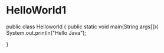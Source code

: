 # HelloWorld1
public class Helloworld {
    public static void main(String args[]){
        System.out.println("Hello Java");

}

